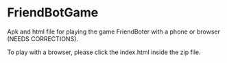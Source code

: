 # FriendBotGame
Apk and html file for playing the game FriendBoter with a phone or browser (NEEDS CORRECTIONS).


To play with a browser, please click the index.html inside the zip file.
